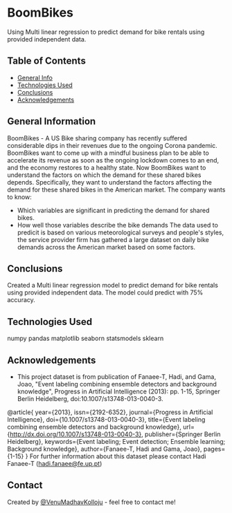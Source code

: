 # BoomBikes
Using Multi linear regression to predict demand for bike rentals using provided independent data.

## Table of Contents
* [General Info](#general-information)
* [Technologies Used](#technologies-used)
* [Conclusions](#conclusions)
* [Acknowledgements](#acknowledgements)

<!-- You can include any other section that is pertinent to your problem -->

## General Information
BoomBikes - A US Bike sharing company has recently suffered considerable dips in their revenues due to the ongoing Corona pandemic. BoomBikes want to come up with a mindful business plan to be able to accelerate its revenue as soon as the ongoing lockdown comes to an end, and the economy restores to a healthy state. 
Now BoomBikes want to understand the factors on which the demand for these shared bikes depends. Specifically, they want to understand the factors affecting the demand for these shared bikes in the American market. 
The company wants to know:
- Which variables are significant in predicting the demand for shared bikes.
- How well those variables describe the bike demands
The data used to predicit is based on various meteorological surveys and people's styles, the service provider firm has gathered a large dataset on daily bike demands across the American market based on some factors.

<!-- You don't have to answer all the questions - just the ones relevant to your project. -->

## Conclusions
Created a Multi linear regression model to predict demand for bike rentals using provided independent data. The model could predict with 75% accuracy.

<!-- You don't have to answer all the questions - just the ones relevant to your project. -->


## Technologies Used
numpy
pandas
matplotlib
seaborn
statsmodels
sklearn

<!-- As the libraries versions keep on changing, it is recommended to mention the version of library used in this project -->

## Acknowledgements
- This project dataset is from publication of Fanaee-T, Hadi, and Gama, Joao, "Event labeling combining ensemble detectors and background knowledge", Progress in Artificial Intelligence (2013): pp. 1-15, Springer Berlin Heidelberg, doi:10.1007/s13748-013-0040-3.

@article{
	year={2013},
	issn={2192-6352},
	journal={Progress in Artificial Intelligence},
	doi={10.1007/s13748-013-0040-3},
	title={Event labeling combining ensemble detectors and background knowledge},
	url={http://dx.doi.org/10.1007/s13748-013-0040-3},
	publisher={Springer Berlin Heidelberg},
	keywords={Event labeling; Event detection; Ensemble learning; Background knowledge},
	author={Fanaee-T, Hadi and Gama, Joao},
	pages={1-15}
}
For further information about this dataset please contact Hadi Fanaee-T (hadi.fanaee@fe.up.pt)


## Contact
Created by [@VenuMadhavKolloju](https://github.com/VenuMadhavKolloju) - feel free to contact me!


<!-- Optional -->
<!-- ## License -->
<!-- This project is open source and available under the [... License](). -->

<!-- You don't have to include all sections - just the one's relevant to your project -->
